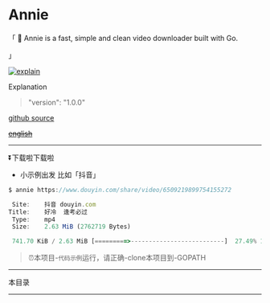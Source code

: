 # Annie

「 👾 Annie is a fast, simple and clean video downloader built with Go.

 」

[![explain](http://llever.com/explain.svg)](https://github.com/chinanf-boy/Source-Explain)
    
Explanation

> "version": "1.0.0"

[github source](https://github.com/iawia002/annie)

~~[english](./README.en.md)~~

---

⏬下载啦下载啦

- 小示例出发 比如「抖音」

``` js
$ annie https://www.douyin.com/share/video/6509219899754155272

 Site:    抖音 douyin.com
Title:    好冷  逢考必过
 Type:    mp4
 Size:    2.63 MiB (2762719 Bytes)

 741.70 KiB / 2.63 MiB [=========>--------------------------]  27.49% 1.98 MiB/s
```

> ⏰本项目-`代码示例`运行，请正确-clone本项目到-GOPATH

---

本目录



---

